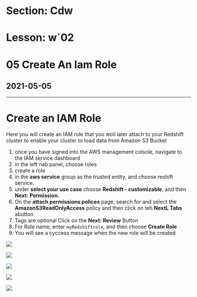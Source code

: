 # Section: Cdw
# Lesson: w`02
# 05 Create An Iam Role
## 2021-05-05
---

# Create an IAM Role
Here you will create an IAM role that you woll later attach to your Redshift cluster to enable your cluster to load data from Amazon S3 Bucket

1. once you have signed into the AWS management colsole, navigate to the IAM service dashboard
2. in the left nab panel, choose roles
3. create a role
4. in the **aws service** group as the trusted entity, and choose reshift service.
5. under **select your use case** choose **Redshift - customizable**, and then **Next: Permission.**
6. On the **attach permissions polices** page, search for and select the **AmazonS3ReadOnlyAccess** policy and then click on teh **NextL Tabs** abutton
7. Tags are optional Click on the **Next: Review** Button
8. For Role name, enter `myRedshiftrole`, and then choose **Create Role**
9. You will see a cyccess message when the new role will be created

![](https://video.udacity-data.com/topher/2021/March/605d4a73_screenshot-2021-03-26-at-8.08.09-am/screenshot-2021-03-26-at-8.08.09-am.png)

![](https://video.udacity-data.com/topher/2019/February/5c6c41c9_redshift-customizable/redshift-customizable.png)

![](https://video.udacity-data.com/topher/2019/February/5c6c41e2_s3policy/s3policy.png)

![](https://video.udacity-data.com/topher/2019/February/5c6c41fb_name-redshift-role/name-redshift-role.png)


![](https://video.udacity-data.com/topher/2021/March/605d4d33_screenshot-2021-03-26-at-8.24.15-am/screenshot-2021-03-26-at-8.24.15-am.png)